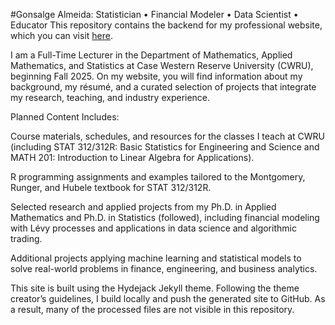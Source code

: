 #Gonsalge Almeida: Statistician • Financial Modeler • Data Scientist • Educator
This repository contains the backend for my professional website, which you can visit [here](https://gonsalgealmeidaTeach.github.io/).

I am a Full-Time Lecturer in the Department of Mathematics, Applied Mathematics, and Statistics at Case Western Reserve University (CWRU), beginning Fall 2025. On my website, you will find information about my background, my résumé, and a curated selection of projects that integrate my research, teaching, and industry experience.

Planned Content Includes:

Course materials, schedules, and resources for the classes I teach at CWRU (including STAT 312/312R: Basic Statistics for Engineering and Science and MATH 201: Introduction to Linear Algebra for Applications).

R programming assignments and examples tailored to the Montgomery, Runger, and Hubele textbook for STAT 312/312R.

Selected research and applied projects from my Ph.D. in Applied Mathematics and Ph.D. in Statistics (followed), including financial modeling with Lévy processes and applications in data science and algorithmic trading.

Additional projects applying machine learning and statistical models to solve real-world problems in finance, engineering, and business analytics.

This site is built using the Hydejack Jekyll theme. Following the theme creator’s guidelines, I build locally and push the generated site to GitHub. As a result, many of the processed files are not visible in this repository.

